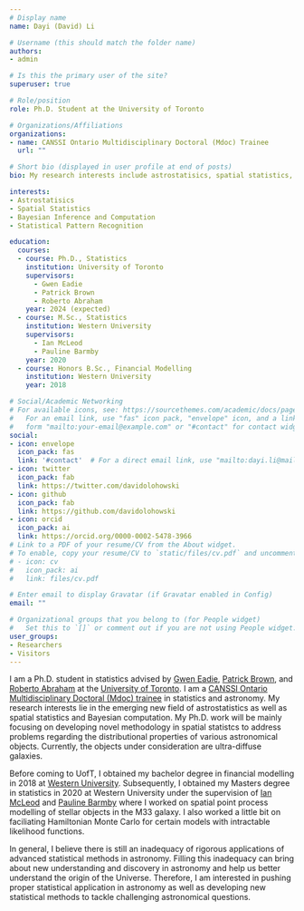 ```yaml
---
# Display name
name: Dayi (David) Li

# Username (this should match the folder name)
authors:
- admin

# Is this the primary user of the site?
superuser: true

# Role/position
role: Ph.D. Student at the University of Toronto

# Organizations/Affiliations
organizations:
- name: CANSSI Ontario Multidisciplinary Doctoral (Mdoc) Trainee
  url: ""

# Short bio (displayed in user profile at end of posts)
bio: My research interests include astrostatisics, spatial statistics, Markov chain Monte Carlo, Bayesian inference/computation.

interests:
- Astrostatisics
- Spatial Statistics
- Bayesian Inference and Computation
- Statistical Pattern Recognition

education:
  courses:
  - course: Ph.D., Statistics
    institution: University of Toronto
    supervisors: 
      - Gwen Eadie 
      - Patrick Brown
      - Roberto Abraham
    year: 2024 (expected)
  - course: M.Sc., Statistics
    institution: Western University
    supervisors: 
      - Ian McLeod
      - Pauline Barmby
    year: 2020
  - course: Honors B.Sc., Financial Modelling
    institution: Western University
    year: 2018

# Social/Academic Networking
# For available icons, see: https://sourcethemes.com/academic/docs/page-builder/#icons
#   For an email link, use "fas" icon pack, "envelope" icon, and a link in the
#   form "mailto:your-email@example.com" or "#contact" for contact widget.
social:
- icon: envelope
  icon_pack: fas
  link: '#contact'  # For a direct email link, use "mailto:dayi.li@mail.utoronto.ca".
- icon: twitter
  icon_pack: fab
  link: https://twitter.com/davidolohowski
- icon: github
  icon_pack: fab
  link: https://github.com/davidolohowski
- icon: orcid
  icon_pack: ai
  link: https://orcid.org/0000-0002-5478-3966
# Link to a PDF of your resume/CV from the About widget.
# To enable, copy your resume/CV to `static/files/cv.pdf` and uncomment the lines below.
# - icon: cv
#   icon_pack: ai
#   link: files/cv.pdf

# Enter email to display Gravatar (if Gravatar enabled in Config)
email: ""

# Organizational groups that you belong to (for People widget)
#   Set this to `[]` or comment out if you are not using People widget.
user_groups:
- Researchers
- Visitors
---
```



I am a Ph.D. student in statistics advised by <a href="https://www.astro.utoronto.ca/~eadie/intro.html" target="_blank">Gwen Eadie</a>, <a href="http://pbrown.ca/" target="_blank">Patrick Brown</a>,  and <a href="http://www.astro.utoronto.ca/~abraham/Web/Welcome.html" target="_blank">Roberto Abraham</a> at the <a href="https://www.utoronto.ca/" target="_blank">University of Toronto</a>. I am a <a href="https://canssiontario.utoronto.ca/?page_id=1091" target="_blank">CANSSI Ontario Multidisciplinary Doctoral (Mdoc) trainee</a> in statistics and astronomy. My research interests lie in the emerging new field of astrostatistics as well as spatial statistics and Bayesian computation. My Ph.D. work will be mainly focusing on developing novel methodology in spatial statistcs to address problems regarding the distributional properties of various astronomical objects. Currently, the objects under consideration are ultra-diffuse galaxies.

Before coming to UofT, I obtained my bachelor degree in financial modelling in 2018 at <a href="https://www.uwo.ca/" target="_blank">Western University</a>. Subsequently, I obtained my Masters degree in statistics in 2020 at Western University under the supervision of <a href="http://fisher.stats.uwo.ca/faculty/aim/" target="_blank">Ian McLeod</a> and <a href="http://www.physics.uwo.ca/people/faculty_web_pages/barmby.html" target="_blank">Pauline Barmby</a> where I worked on spatial point process modelling of stellar objects in the M33 galaxy. I also worked a little bit on faciliating Hamiltonian Monte Carlo for certain models with intractable likelihood functions.

In general, I believe there is still an inadequacy of rigorous applications of advanced statistical methods in astronomy. Filling this inadequacy can bring about new understanding and discovery in astronomy and help us better understand the origin of the Universe. Therefore, I am interested in pushing proper statistical application in astronomy as well as developing new statistical methods to tackle challenging astronomical questions.
